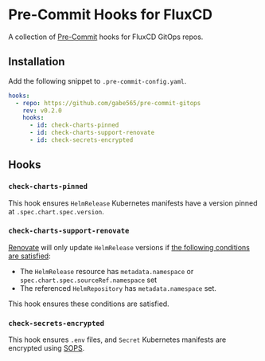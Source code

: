 # Pre-Commit Hooks for FluxCD

A collection of [Pre-Commit](https://pre-commit.com) hooks for FluxCD GitOps repos.

## Installation

Add the following snippet to `.pre-commit-config.yaml`.

```yaml
hooks:
  - repo: https://github.com/gabe565/pre-commit-gitops
    rev: v0.2.0
    hooks:
      - id: check-charts-pinned
      - id: check-charts-support-renovate
      - id: check-secrets-encrypted
```

## Hooks

### `check-charts-pinned`
This hook ensures `HelmRelease` Kubernetes manifests have a version pinned at `.spec.chart.spec.version`.

### `check-charts-support-renovate`
[Renovate](https://docs.renovatebot.com/) will only update `HelmRelease` versions if [the following conditions are satisfied](https://docs.renovatebot.com/modules/manager/flux/#helmrelease-support):
- The `HelmRelease` resource has `metadata.namespace` or `spec.chart.spec.sourceRef.namespace` set
- The referenced `HelmRepository` has `metadata.namespace` set.

This hook ensures these conditions are satisfied.

### `check-secrets-encrypted`
This hook ensures `.env` files, and `Secret` Kubernetes manifests are encrypted using [SOPS](https://github.com/getsops/sops).
